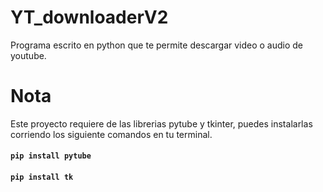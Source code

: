# YT_downloaderV2
Programa escrito en python que te permite descargar video o audio de youtube.

# Nota
Este proyecto requiere de las librerias pytube y tkinter, puedes instalarlas corriendo los siguiente comandos en tu terminal.

#### `pip install pytube`

#### `pip install tk`

